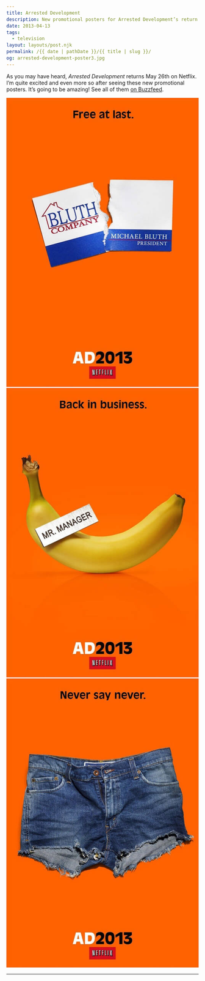 ```yaml
---
title: Arrested Development
description: New promotional posters for Arrested Development’s return to television.
date: 2013-04-13
tags: 
  - television
layout: layouts/post.njk
permalink: /{{ date | pathDate }}/{{ title | slug }}/
og: arrested-development-poster3.jpg
---
```


As you may have heard, _Arrested Development_ returns May 26th on Netflix. I’m quite excited and even more so after seeing these new promotional posters. It’s going to be amazing! See all of them [on Buzzfeed](http://www.buzzfeed.com/jtes/see-the-9-new-arrested-development-posters).

![torn Bluth Company business card](/img/arrested-development-poster1.jpg)![banana with the nametag Mr. Manager](/img/arrested-development-poster4.jpg)![a pair of jean shorts](/img/arrested-development-poster3.jpg)

---
